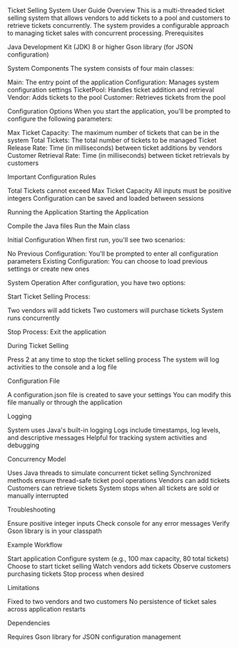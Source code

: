 Ticket Selling System User Guide
Overview
This is a multi-threaded ticket selling system that allows vendors to add tickets to a pool and customers to retrieve tickets concurrently. The system provides a configurable approach to managing ticket sales with concurrent processing.
Prerequisites

Java Development Kit (JDK) 8 or higher
Gson library (for JSON configuration)

System Components
The system consists of four main classes:

Main: The entry point of the application
Configuration: Manages system configuration settings
TicketPool: Handles ticket addition and retrieval
Vendor: Adds tickets to the pool
Customer: Retrieves tickets from the pool

Configuration Options
When you start the application, you'll be prompted to configure the following parameters:

Max Ticket Capacity: The maximum number of tickets that can be in the system
Total Tickets: The total number of tickets to be managed
Ticket Release Rate: Time (in milliseconds) between ticket additions by vendors
Customer Retrieval Rate: Time (in milliseconds) between ticket retrievals by customers

Important Configuration Rules

Total Tickets cannot exceed Max Ticket Capacity
All inputs must be positive integers
Configuration can be saved and loaded between sessions

Running the Application
Starting the Application

Compile the Java files
Run the Main class

Initial Configuration
When first run, you'll see two scenarios:

No Previous Configuration: You'll be prompted to enter all configuration parameters
Existing Configuration: You can choose to load previous settings or create new ones

System Operation
After configuration, you have two options:

Start Ticket Selling Process:

Two vendors will add tickets
Two customers will purchase tickets
System runs concurrently


Stop Process: Exit the application

During Ticket Selling

Press 2 at any time to stop the ticket selling process
The system will log activities to the console and a log file

Configuration File

A configuration.json file is created to save your settings
You can modify this file manually or through the application

Logging

System uses Java's built-in logging
Logs include timestamps, log levels, and descriptive messages
Helpful for tracking system activities and debugging

Concurrency Model

Uses Java threads to simulate concurrent ticket selling
Synchronized methods ensure thread-safe ticket pool operations
Vendors can add tickets
Customers can retrieve tickets
System stops when all tickets are sold or manually interrupted

Troubleshooting

Ensure positive integer inputs
Check console for any error messages
Verify Gson library is in your classpath

Example Workflow

Start application
Configure system (e.g., 100 max capacity, 80 total tickets)
Choose to start ticket selling
Watch vendors add tickets
Observe customers purchasing tickets
Stop process when desired

Limitations

Fixed to two vendors and two customers
No persistence of ticket sales across application restarts

Dependencies

Requires Gson library for JSON configuration management
